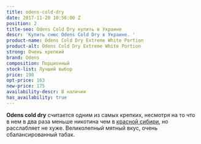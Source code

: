 ```yaml
---
title: odens-cold-dry
date: 2017-11-20 10:56:00 Z
position: 2
title-seo: Odens Cold Dry купить в Украине
descr: 'Купить снюс Odens Cold Dry в Украине. '
product-name: Odens Cold Dry Extreme White Portion
product-alt: Odens Cold Dry Extreme White Portion
strong: Очень крепкий
brand: Odens
composition: Порционный
stock-list: Лучший выбор
price: 190
opt-price: 163
new-price: 175
availability-descr: В наличии
has_availability: true
---
```


**Odens cold dry** считается одним из самых крепких, несмотря на то что в нем в два раза меньше никотина чем в [красной сибири](/siberia-white), но расслабляет не хуже. Великолепный мятный вкус, очень сбалансированный табак.
